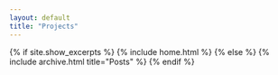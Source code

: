 ```yaml
---
layout: default
title: "Projects"
---
```


  
{% if site.show_excerpts %}
  {% include home.html %}
{% else %}
  {% include archive.html title="Posts" %}
{% endif %}
